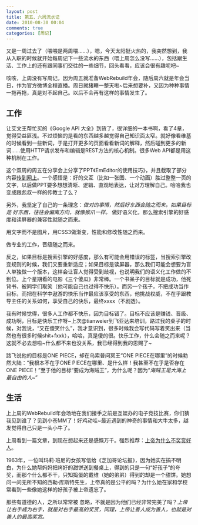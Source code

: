 ```yaml
---
layout: post
title: 第五、六周流水记
date: 2010-08-30 00:04
comments: true
categories: [周记]
---
```


又是一周过去了（喂喂是两周喂……），嗯，今天太阳挺火热的，我突然想到，我从入职的时候就开始每周记下一些流水的东西（喂上周怎么没写……），包括跟生活、工作上的还有跟同事们交往的一些细节，回头看看，应该会很有趣呢吧~

咳咳，上周没有写周记，因为周五就准备WebRebuild年会，随后周六就是年会当日，作为官方微博全程直播。周日就猪睡一整天啦~后来想要补，又因为种种事情一拖再拖，真是对不起自己。以后不会再有这样的事情发生了。
<h2>工作</h2>
让艾文王帮忙买的《Google API 大全》到货了，很详细的一本书啊，看了4章，觉得受益匪浅。不过烦恼的是看的东西越多越觉得自己知识面太窄。就好像看维基的时候看到一些新词，于是打开更多的页面看看新词的解释，然后碰到更多的新词……使用HTTP请求发布和编辑是REST方法的核心机制。很多Web API都是用这种机制在工作。

这个双周的周五在分享会上分享了PPT《EmEditor的使用技巧》，并且截取了部分内容<a href="https://yuguo.us/weblog/emeditor-snippet/" target="_blank">传到网上</a>。一个感悟是：好的交互（比如一张图、一个动画）胜过整整一页的文字，以后做PPT要多想想清晰、逻辑、直观地表达，让对方理解自己。哈哈我也变成跟彪叔一样的传教士了么？

另外，我坚定了自己的一条理念：<em>做对的事情，然后好东西会随之而来。如果目标是 好东西，往往会偏离方向，就像猴爪一样。</em>
做好语义化，那么搜索引擎的好感度和读屏器的兼容性就随之而来。

用文字而不是图片，用CSS3做渐变，性能和修改性随之而来。

做专业的工作，晋级随之而来。

反之，如果目标是搜索引擎的好感度，那么有可能会用错误的标签，当搜索引擎改变规则的时候，我们又要重新适应；如果目标是读屏器，那么我们可能会想要为盲人单独做一个版本，这样会让盲人觉得受到歧视，也说明我们的语义化工作做的不到位。上个星期看的电影《三个傻瓜》非常棒。一个书呆子的目标就是成功，他死背书，被同学们取笑（他可能自己也过得不快乐）。而另一个孩子，不把成功当作目标，而把在科学中遨游的快乐当作最应该享受的东西，他挑战权威，不在乎跟教导主任的关系如何，享受自己的快乐，最终xxxx（不剧透）。

我有时候觉得，很多人工作都不快乐，因为目标错了。目标不应该是赚钱、晋级、成功啊，目标是快乐工作呀~上次@tianweier到飞亚达来培训，路过我的桌子的时候，对我说，“又在傻笑什么”，我才意识到，很多时候我会写代码写着笑出来（当然也有很多时候shit+fxxk），哈哈，真是傻的很。快乐工作，什么会随之而来呢？这就不必去想啦~什么都不来也没关系，我已经得到我的恩赐了~

路飞说他的目标是ONE PIECE，却在乌索普问冥王“ONE PIECE在哪里”的时候勃然大陆：“我根本不在乎ONE PIECE在哪里、是什么样！我甚至不在乎是否存在ONE PIECE！”至于他的目标“要成为海贼王”，为什么呢？因为“<em>海贼王是大海上最自由的人</em>~”
<h2>生活</h2>
上上周的WebRebuild年会场地在我们接手之前是互娱办的电子竞技比赛，你们猜我见到谁了？见到小苍MM了！好鸡动哇~最近遇到的神奇的事情和大牛太多，越发觉得自己只是一头小牛了。

上周看到一篇文章，到现在想起来还是感慨万千。强烈推荐：<a href="http://www.zreading.cn/archives/1915.html">上帝为什么不奖赏好人</a>。

1963年，一位叫玛莉·班尼的女孩写信给《芝加哥论坛报》，因为她实在搞不明白，为什么她帮妈妈把烤好的甜饼送到餐桌上，得到的只是一句“好孩子”的夸 奖，而那个什么都不干，只知捣蛋的戴维（她的弟弟）得到的却是一个甜饼。她想问一问无所不知的西勒·库斯特先生，上帝真的是公平的吗？为什么她在家和学校 常看到一些像她这样的好孩子被上帝遗忘了。

那些有道德的人，之所以常常被 忽略，不就是因为他们已经非常完美了吗？<em>上帝让右手成为右手，就是对右手最高的奖赏，同理，</em><em>上帝让善人成为善人，也就是对善人的最高奖赏</em><em>。</em>
